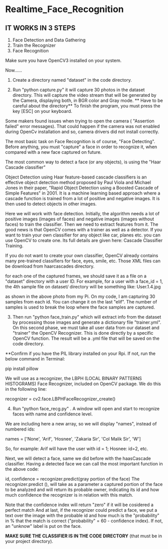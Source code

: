 # Realtime_Face_Recognition

## IT WORKS IN 3 STEPS
1. Face Detection and Data Gathering
2. Train the Recognizer
3. Face Recognition

Make sure you have OpenCV3 installed on your system.

Now......
1. Create a directory named "dataset" in the code directory.

2. Run "python capture.py" it will capture 30 photos in the dataset directory. This will capture the video stream that will be generated by the Camera, displaying both, in BGR color and Gray mode. ** Have to be careful about the directory**
To finish the program, you must press the key [ESC] on your keyboard.

Some makers found issues when trying to open the camera ( "Assertion failed" error messages). That could happen if the camera was not enabled during OpenCv installation and so, camera drivers did not install correctly.

The most basic task on Face Recognition is of course, "Face Detecting". Before anything, you must "capture" a face in order to recognize it, when compared with a new face captured on future.

The most common way to detect a face (or any objects), is using the "Haar Cascade classifier"

Object Detection using Haar feature-based cascade classifiers is an effective object detection method proposed by Paul Viola and Michael Jones in their paper, "Rapid Object Detection using a Boosted Cascade of Simple Features" in 2001. It is a machine learning based approach where a cascade function is trained from a lot of positive and negative images. It is then used to detect objects in other images.

Here we will work with face detection. Initially, the algorithm needs a lot of positive images (images of faces) and negative images (images without faces) to train the classifier. Then we need to extract features from it. The good news is that OpenCV comes with a trainer as well as a detector. If you want to train your own classifier for any object like car, planes etc. you can use OpenCV to create one. Its full details are given here: Cascade Classifier Training.

If you do not want to create your own classifier, OpenCV already contains many pre-trained classifiers for face, eyes, smile, etc. Those XML files can be download from haarcascades directory.

for each one of the captured frames, we should save it as a file on a "dataset" directory with a user ID.
For example, for a user with a face_id = 1, the 4th sample file on dataset/ directory will be something like: User.1.4.jpg

as shown in the above photo from my Pi. On my code, I am capturing 30 samples from each id. You can change it on the last "elif". The number of samples is used to break the loop where the face samples are captured.

3. Then run "python face_train.py" which will extract info from the dataset by processing those images and generate a dictionary file "trainer.yml".
On this second phase, we must take all user data from our dataset and "trainer" the OpenCV Recognizer. This is done directly by a specific OpenCV function. The result will be a .yml file that will be saved on the code directory.

**Confirm if you have the PIL library installed on your Rpi. 
If not, run the below command in Terminal:

pip install pillow

We will use as a recognizer, the LBPH (LOCAL BINARY PATTERNS HISTOGRAMS) Face Recognizer, included on OpenCV package. We do this in the following line:

recognizer = cv2.face.LBPHFaceRecognizer_create()

4. Run "python face_recg.py" . A window will open and start to recognize faces with name and confidence level.

We are including here a new array, so we will display "names", instead of numbered ids:

names = ['None', 'Arif', 'Hosnee', 'Zakaria Sir', 'Col Malik Sir', 'W']

So, for example: Arif will have the user with id = 1; Hosnee: id=2, etc.

Next, we will detect a face, same we did before with the haasCascade classifier. Having a detected face we can call the most important function in the above code:

id, confidence = recognizer.predict(gray portion of the face)
The recognizer.predict (), will take as a parameter a captured portion of the face to be analyzed and will return its probable owner, indicating its id and how much confidence the recognizer is in relation with this match.

Note that the confidence index will return "zero" if it will be cosidered a perfect match
And at last, if the recognizer could predict a face, we put a text over the image with the probable id and how much is the "probability" in % that the match is correct ("probability" = 60 - confidence index). If not, an "unknow" label is put on the face.

**MAKE SURE THE CLASSIFIER IS IN THE CODE DIRECTORY**
(that must be in your project directory).
